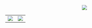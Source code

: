 <p align="center">
  <img src="https://cdn.discordapp.com/emojis/781176040940503061.gif?v=1" />
  <br />
  <table>
    <tr>
      <td>
        <img src="https://github-readme-stats.vercel.app/api?username=Hickacou&show_icons=true" />
      </td>
      <td>
        <img src="https://github-readme-stats.vercel.app/api/top-langs/?username=Hickacou&layout=compact&hide=php" />
      </td>
</p>
